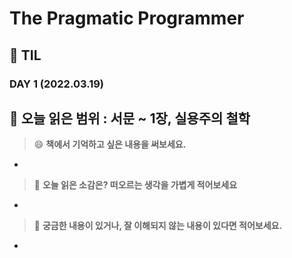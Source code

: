 # The Pragmatic Programmer
## :pencil: TIL  
### DAY 1 (2022.03.19)
:book: 오늘 읽은 범위 : 서문 ~ 1장, 실용주의 철학
---
> :smile: **책에서 기억하고 싶은 내용을 써보세요.**
 - 
 
> :thinking: **오늘 읽은 소감은? 떠오르는 생각을 가볍게 적어보세요**
 - 

> :mag_right: **궁금한 내용이 있거나, 잘 이해되지 않는 내용이 있다면 적어보세요.**
 - 
